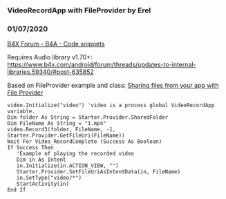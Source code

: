 ### VideoRecordApp with FileProvider by Erel
### 01/07/2020
[B4X Forum - B4A - Code snippets](https://www.b4x.com/android/forum/threads/101248/)

Requires Audio library v1.70+: <https://www.b4x.com/android/forum/threads/updates-to-internal-libraries.59340/#post-635852>  
  
Based on FileProvider example and class: [Sharing files from your app with File Provider](https://www.b4x.com/android/forum/threads/70458)  
  

```B4X
video.Initialize("video") 'video is a process global VideoRecordApp variable.  
Dim folder As String = Starter.Provider.SharedFolder  
Dim FileName As String = "1.mp4"  
video.Record3(folder, FileName, -1, Starter.Provider.GetFileUri(FileName))  
Wait For Video_RecordComplete (Success As Boolean)  
If Success Then  
   'Example of playing the recorded video  
   Dim in As Intent  
   in.Initialize(in.ACTION_VIEW, "")  
   Starter.Provider.SetFileUriAsIntentData(in, FileName)  
   in.SetType("video/*")  
   StartActivity(in)  
End If
```